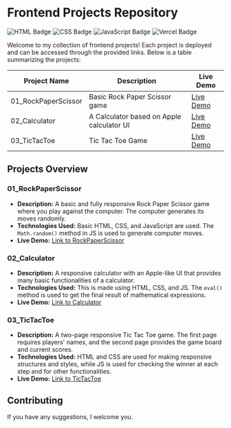 # Frontend Projects Repository

![HTML Badge](https://img.shields.io/badge/HTML-5-orange) ![CSS Badge](https://img.shields.io/badge/CSS-3-blue) ![JavaScript Badge](https://img.shields.io/badge/JavaScript-ES6-yellow) ![Vercel Badge](https://img.shields.io/badge/Deployed-Vercel-black)

Welcome to my collection of frontend projects! Each project is deployed and can be accessed through the provided links. Below is a table summarizing the projects:

| Project Name       | Description                            | Live Demo                                        |
|--------------------|----------------------------------------|--------------------------------------------------|
| 01_RockPaperScissor | Basic Rock Paper Scissor game          | [Live Demo](https://rockpaperscissor-tech.vercel.app/) |
| 02_Calculator       | A Calculator based on Apple calculator UI | [Live Demo](https://calculator-tech.vercel.app/)       |
| 03_TicTacToe        | Tic Tac Toe Game                       | [Live Demo](https://tictactoe-tech.vercel.app/)         |

## Projects Overview

### 01_RockPaperScissor
- **Description:** A basic and fully responsive Rock Paper Scissor game where you play against the computer. The computer generates its moves randomly.
- **Technologies Used:** Basic HTML, CSS, and JavaScript are used. The `Math.random()` method in JS is used to generate computer moves.
- **Live Demo:** [Link to RockPaperScissor](https://rockpaperscissor-tech.vercel.app/)

### 02_Calculator
- **Description:** A responsive calculator with an Apple-like UI that provides many basic functionalities of a calculator.
- **Technologies Used:** This is made using HTML, CSS, and JS. The `eval()` method is used to get the final result of mathematical expressions.
- **Live Demo:** [Link to Calculator](https://calculator-tech.vercel.app/)

### 03_TicTacToe
- **Description:** A two-page responsive Tic Tac Toe game. The first page requires players' names, and the second page provides the game board and current scores.
- **Technologies Used:** HTML and CSS are used for making responsive structures and styles, while JS is used for checking the winner at each step and for other functionalities.
- **Live Demo:** [Link to TicTacToe](https://tictactoe-tech.vercel.app/)

## Contributing

If you have any suggestions, I welcome you.
